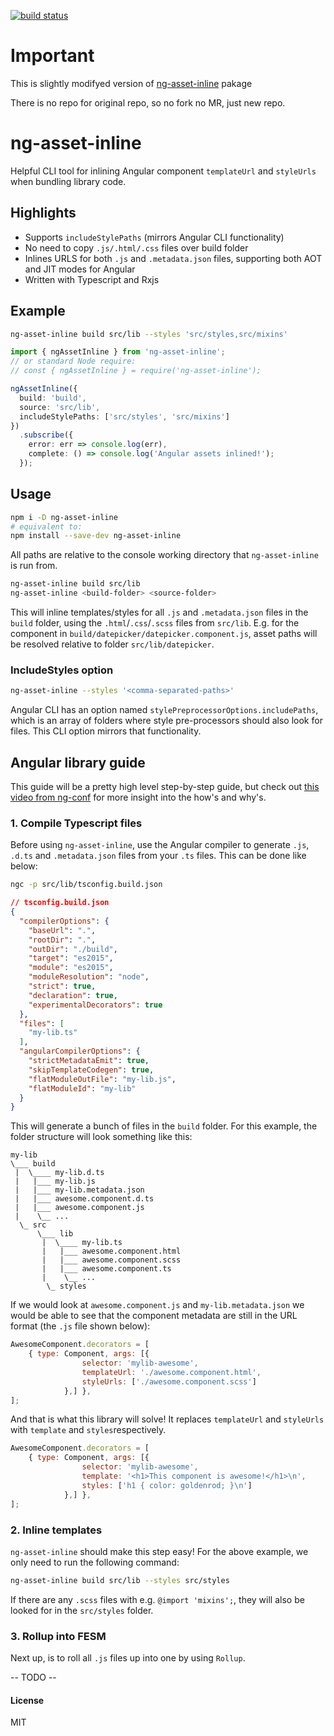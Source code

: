 [![build status](https://gitlab.com/csvn/ng-asset-inline/badges/master/build.svg)](https://gitlab.com/csvn/ng-asset-inline/commits/master)

# Important
This is slightly modifyed version of [ng-asset-inline](https://www.npmjs.com/package/ng-asset-inline) pakage

There is no repo for original repo, so no fork no MR, just new repo.

# ng-asset-inline

Helpful CLI tool for inlining Angular component `templateUrl` and `styleUrls` when bundling library code.

## Highlights
* Supports `includeStylePaths` (mirrors Angular CLI functionality)
* No need to copy `.js/.html/.css` files over build folder
* Inlines URLS for both `.js` and `.metadata.json` files, supporting both AOT and JIT modes for Angular
* Written with Typescript and Rxjs

## Example

```bash
ng-asset-inline build src/lib --styles 'src/styles,src/mixins'
```

```ts
import { ngAssetInline } from 'ng-asset-inline';
// or standard Node require:
// const { ngAssetInline } = require('ng-asset-inline');

ngAssetInline({
  build: 'build',
  source: 'src/lib',
  includeStylePaths: ['src/styles', 'src/mixins']
})
  .subscribe({
    error: err => console.log(err),
    complete: () => console.log('Angular assets inlined!');
  });
```

## Usage

```bash
npm i -D ng-asset-inline
# equivalent to:
npm install --save-dev ng-asset-inline
```

All paths are relative to the console working directory that `ng-asset-inline` is run from.

```bash
ng-asset-inline build src/lib
ng-asset-inline <build-folder> <source-folder>
```
This will inline templates/styles for all `.js` and `.metadata.json` files in the `build` folder, using the `.html`/`.css`/`.scss` files from `src/lib`. E.g. for the component in `build/datepicker/datepicker.component.js`, asset paths will be resolved relative to folder `src/lib/datepicker`.

### IncludeStyles option

```bash
ng-asset-inline --styles '<comma-separated-paths>'
```

Angular CLI has an option named `stylePreprocessorOptions.includePaths`, which is an array of folders where style pre-processors should also look for files. This CLI option mirrors that functionality.

## Angular library guide

This guide will be a pretty high level step-by-step guide, but check out [this video from ng-conf](https://youtu.be/unICbsPGFIA) for more insight into the how's and why's.


### 1. Compile Typescript files
Before using `ng-asset-inline`, use the Angular compiler to generate `.js`, `.d.ts` and `.metadata.json` files from your `.ts` files. This can be done like below:

```bash
ngc -p src/lib/tsconfig.build.json
```

```json
// tsconfig.build.json
{
  "compilerOptions": {
    "baseUrl": ".",
    "rootDir": ".",
    "outDir": "./build",
    "target": "es2015",
    "module": "es2015",
    "moduleResolution": "node",
    "strict": true,
    "declaration": true,
    "experimentalDecorators": true
  },
  "files": [
    "my-lib.ts"
  ],
  "angularCompilerOptions": {
    "strictMetadataEmit": true,
    "skipTemplateCodegen": true,
    "flatModuleOutFile": "my-lib.js",
    "flatModuleId": "my-lib"
  }
}
```

This will generate a bunch of files in the `build` folder. For this example, the folder structure will look something like this:

```
my-lib
\___ build
 |  \____ my-lib.d.ts
 |   |___ my-lib.js
 |   |___ my-lib.metadata.json
 |   |___ awesome.component.d.ts
 |   |___ awesome.component.js
 |    \__ ...
  \_ src
      \___ lib
       |  \____ my-lib.ts
       |   |___ awesome.component.html
       |   |___ awesome.component.scss
       |   |___ awesome.component.ts
       |    \__ ...
        \_ styles
```

If we would look at `awesome.component.js` and `my-lib.metadata.json` we would be able to see that the component metadata are still in the URL format (the `.js` file shown below):

```js
AwesomeComponent.decorators = [
    { type: Component, args: [{
                selector: 'mylib-awesome',
                templateUrl: './awesome.component.html',
                styleUrls: ['./awesome.component.scss']
            },] },
];
```

And that is what this library will solve! It replaces `templateUrl` and `styleUrls` with `template` and `styles`respectively.

```js
AwesomeComponent.decorators = [
    { type: Component, args: [{
                selector: 'mylib-awesome',
                template: '<h1>This component is awesome!</h1>\n',
                styles: ['h1 { color: goldenrod; }\n']
            },] },
];
```

### 2. Inline templates

`ng-asset-inline` should make this step easy! For the above example, we only need to run the following command:

```bash
ng-asset-inline build src/lib --styles src/styles
```

If there are any `.scss` files with e.g. `@import 'mixins';`, they will also be looked for in the `src/styles` folder.

### 3. Rollup into FESM

Next up, is to roll all `.js` files up into one by using `Rollup`.

-- TODO --


#### License
MIT
